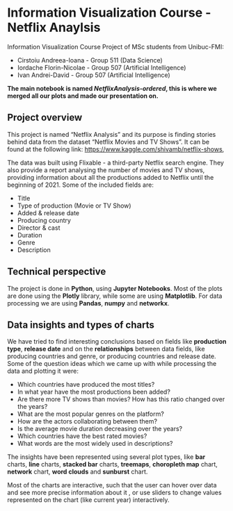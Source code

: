 # Information Visualization Course - Netflix Anaylsis

Information Visualization Course Project of MSc students from Unibuc-FMI:

- Cirstoiu Andreea-Ioana - Group 511 (Data Science)
- Iordache Florin-Nicolae - Group 507 (Artificial Intelligence)
- Ivan Andrei-David - Group 507 (Artificial Intelligence)

**The main notebook is named _NetflixAnalysis-ordered_, this is where we merged all our plots and made our presentation on.**

## Project overview

This project is named “Netflix Analysis” and its purpose is finding stories behind data from the dataset “Netflix Movies and TV Shows”. It can be found at the following link: https://www.kaggle.com/shivamb/netflix-shows,

The data was built using Flixable - a third-party Netflix search engine. They also provide a report analysing the number of movies and TV shows, providing information about all the productions added to Netflix until the beginning of 2021. Some of the included fields are:

- Title
- Type of production (Movie or TV Show)
- Added & release date
- Producing country
- Director & cast
- Duration
- Genre
- Description

## Technical perspective

The project is done in **Python**, using **Jupyter Notebooks**. Most of the plots are done using the **Plotly** library, while some are using **Matplotlib**. For data processing we are using **Pandas**, **numpy** and **networkx**.

## Data insights and types of charts

We have tried to find interesting conclusions based on fields like **production type**, **release date** and on the **relationships** between data fields, like producing countries and genre, or producing countries and release date.
Some of the question ideas which we came up with while processing the data and plotting it were:

- Which countries have produced the most titles?
- In what year have the most productions been added?
- Are there more TV shows than movies? How has this ratio changed over the years?
- What are the most popular genres on the platform?
- How are the actors collaborating between them?
- Is the average movie duration decreasing over the years?
- Which countries have the best rated movies?
- What words are the most widely used in descriptions?

The insights have been represented using several plot types, like **bar** charts, **line** charts, **stacked bar** charts, **treemaps**, **choropleth map** chart, **network** chart, **word clouds** and **sunburst** chart.

Most of the charts are interactive, such that the user can hover over data and see more precise information about it , or use sliders to change values represented on the chart (like current year) interactively.
